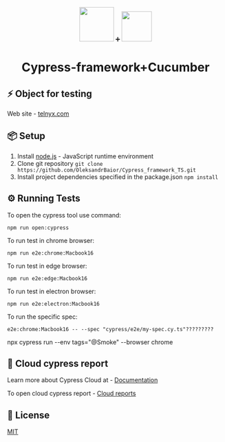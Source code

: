 <div align="center"> 
<img <img src="https://static-00.iconduck.com/assets.00/cypress-icon-2048x2045-rgul477b.png" width="80"/>
➕
<img <img src="https://brandslogos.com/wp-content/uploads/images/cucumber-logo.png" width="70"/>

 <h1>Cypress-framework+Cucumber</h1>
</div>

## ⚡️ Object for testing

Web site - [telnyx.com](https://telnyx.com/)

## 📦 Setup

1. Install [node.js](https://nodejs.org/en/) - JavaScript runtime environment
2. Clone git repository `git clone https://github.com/OleksandrBaior/Cypress_framework_TS.git`
3. Install project dependencies specified in the package.json `npm install`

## ⚙️ Running Tests

To open the cypress tool use command:

```
npm run open:cypress
```

To run test in chrome browser:

```
npm run e2e:chrome:Macbook16
```

To run test in edge browser:

```
npm run e2e:edge:Macbook16
```

To run test in electron browser:

```
npm run e2e:electron:Macbook16
```

To run the specific spec:

```
e2e:chrome:Macbook16 -- --spec "cypress/e2e/my-spec.cy.ts"?????????
```

npx cypress run --env tags="@Smoke" --browser chrome

## 📝 Cloud cypress report

Learn more about Cypress Cloud at - [Documentation](https://docs.cypress.io/guides/overview/why-cypress)

To open cloud cypress report - [Cloud reports](https://cloud.cypress.io/projects/paqboc/runs?branches=%5B%5D&committers=%5B%5D&flaky=%5B%5D&page=1&status=%5B%5D&tags=%5B%5D&tagsMatch=ANY&timeRange=%7B%22startDate%22%3A%222023-05-10%22%2C%22endDate%22%3A%222024-05-09%22%7D)

## 🔑 License

[MIT](https://github.com/OleksandrBaior/Cypress_TS_cucumber?tab=MIT-1-ov-file)
